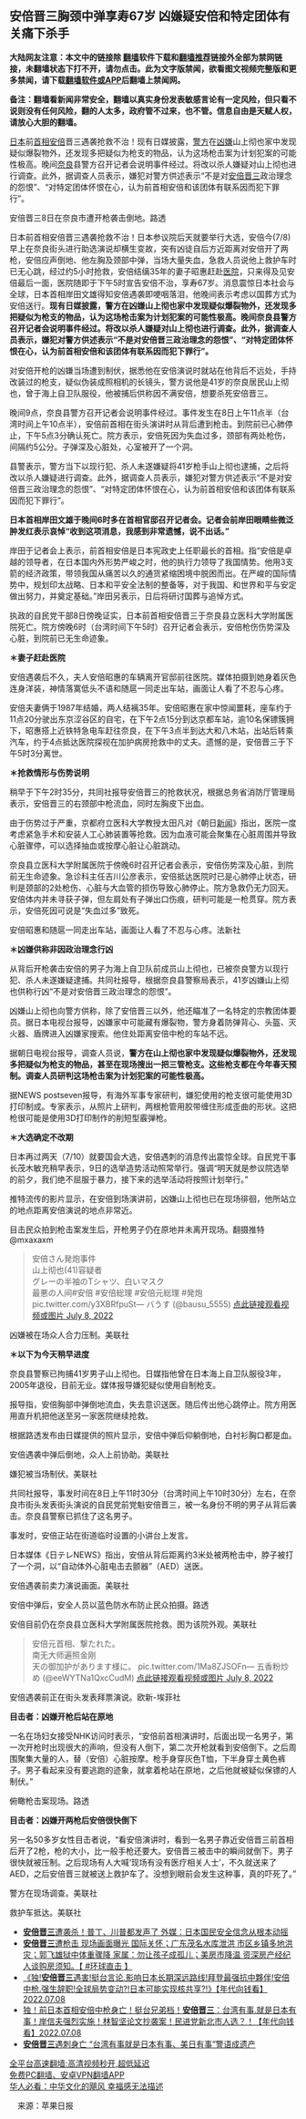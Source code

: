  <!-- 面包屑导航 --> <h2>安倍晋三胸颈中弹享寿67岁 凶嫌疑安倍和特定团体有关痛下杀手</h2> <p class="notice"><b>大陆网友注意：本文中的链接除 <a href="https://github.com/bannedbook/fanqiang" >翻墙</a>软件下载和<a href="https://github.com/killgcd/justmysocks/blob/master/README.md">翻墙推荐</a>链接外全部为禁网链接，未翻墙状态下打不开，请勿点击。此为文字版禁闻，欲看图文视频完整版和更多禁闻，请下载<a href="https://github.com/bannedbook/fanqiang">翻墙软件或APP</a>后翻墙上禁闻网。</p><p>备注：翻墙看新闻非常安全，翻墙以真实身份发表敏感言论有一定风险，但只看不说则没有任何风险，翻的人太多，政府管不过来，也不管。信息自由是天赋人权，请放心大胆的翻墙。</b></p>  <div class="entry"> <p id="summary"><a href="https://www.bannedbook.org/bnews/tag/%e6%97%a5%e6%9c%ac/" class="st_tag internal_tag" rel="tag" title="标签 日本 下的日志">日本</a>前<a href="https://www.bannedbook.org/bnews/tag/%e9%a6%96%e7%9b%b8/" class="st_tag internal_tag" rel="tag" title="标签 首相 下的日志">首相</a><a href="https://www.bannedbook.org/bnews/tag/%e5%ae%89%e5%80%8d/" class="st_tag internal_tag" rel="tag" title="标签 安倍 下的日志">安倍</a>晋三遇袭抢救不治！现有日媒披露，<a href="https://www.bannedbook.org/bnews/tag/%e8%ad%a6%e6%96%b9/" class="st_tag internal_tag" rel="tag" title="标签 警方 下的日志">警方</a>在<a href="https://www.bannedbook.org/bnews/tag/%E5%87%B6%E5%AB%8C/" class="st_tag internal_tag" rel="tag" title="标签 凶嫌 下的日志">凶嫌</a>山上彻也家中发现疑似爆裂物外，还发现多把疑似为枪支的物品，认为这场枪击案为计划犯案的可能性极高。晚间<a href="https://www.bannedbook.org/bnews/tag/%E5%A5%88%E8%89%AF/" class="st_tag internal_tag" rel="tag" title="标签 奈良 下的日志">奈良</a>县警方召开记者会说明事件经过。将改以杀人嫌疑对山上彻也进行调查。此外，据调查人员表示，嫌犯对警方供述表示“不是对<a href="https://www.bannedbook.org/bnews/tag/%e5%ae%89%e5%80%8d%e6%99%8b%e4%b8%89/" class="st_tag internal_tag" rel="tag" title="标签 安倍晋三 下的日志">安倍晋三</a>政治理念的怨恨”、“对特定团体怀恨在心，认为前首相安倍和该团体有联系因而犯下罪行”。</p> <p id="conimg">安倍晋三8日在奈良市遭开枪袭击倒地。路透</p> <p>日本前首相安倍晋三遇袭抢救不治！日本参议院后天就要举行大选，安倍今(7/8)早上在奈良街头进行助选演说却横生变故，突有凶徒自后方近距离对安倍开了两枪，安倍应声倒地、他左胸及颈部中弹，当场大量失血，急救人员说他上救护车时已无心跳，经过约5小时抢救，安倍结缡35年的妻子昭惠赶赴<a href="https://www.bannedbook.org/bnews/tag/%E5%8C%BB%E9%99%A2/" class="st_tag internal_tag" rel="tag" title="标签 医院 下的日志">医院</a>，只来得及见安倍最后一面，医院随即于下午5时宣告安倍不治，享寿67岁。消息震惊日本社会与全球，日本首相岸田文雄得知安倍遇袭即哽咽落泪，他晚间表示考虑以国葬方式为安倍送行。<strong>现有日媒披露，警方在凶嫌山上彻也家中发现疑似爆裂物外，还发现多把疑似为枪支的物品，认为这场枪击案为计划犯案的可能性极高。晚间奈良县警方召开记者会说明事件经过。将改以杀人嫌疑对山上彻也进行调查。此外，据调查人员表示，嫌犯对警方供述表示“不是对安倍晋三政治理念的怨恨”、“对特定团体怀恨在心，认为前首相安倍和该团体有联系因而犯下罪行”。</strong></p> <p>对安倍开枪的凶嫌当场遭到制伏，据悉他在安倍演说时就站在他背后不远处，手持改装过的枪支，疑似伪装成照相机的长镜头，警方说他是41岁的奈良居民山上彻也，曾于海上自卫队服役，他被捕后供称因不满安倍，想要杀死安倍晋三。</p> <p>晚间9点，奈良县警方召开记者会说明事件经过。事件发生在8日上午11点半（台湾时间上午10点半），安倍前首相在街头演讲时从背后遭到枪击。到院前已心肺停止，下午5点3分确认死亡。院方表示，安倍死因为失血过多，颈部有两处枪伤，间隔约5公分。子弹深及心脏处，心室被开了一个洞。</p> <p>县警表示，警方当下以现行犯、杀人未遂嫌疑将41岁枪手山上彻也逮捕，之后将改以杀人嫌疑进行调查。此外，据调查人员表示，嫌犯对警方供述表示“不是对安倍晋三政治理念的怨恨”、“对特定团体怀恨在心，认为前首相安倍和该团体有联系因而犯下罪行”。</p> <p><strong>日本首相岸田文雄于晚间6时多在首相官邸召开记者会。记者会前岸田眼睛些微泛肿发红表示哀悼“收到这项消息，我感到非常遗憾，说不出话。”</strong></p> <p>岸田于记者会上表示，前首相安倍是日本宪政史上任职最长的首相。指“安倍是卓越的领导者，在日本国内外形势严峻之时，他的执行力领导了我国情势。他用3支箭的经济政策，带领我国从痛苦以久的通货紧缩困境中脱困而出。在严峻的国际情势中，规划印太战略、日本和平安全法制的整备等，对于我国、和世界和平与安定做出努力，并奠定基础。”岸田另表示，日后将研讨国葬与追悼方式。</p> <p>执政的自民党干部8日傍晚证实，日本前首相安倍晋三于奈良县立医科大学附属医院死亡。院方傍晚6时（台湾时间下午5时）召开记者会表示，安倍枪伤伤势深及心脏，到院前已无生命迹象。</p> <p><strong>＊妻子赶赴医院</strong></p> <p>安倍遇袭后不久，夫人安倍昭惠的车辆离开官邸前往医院。媒体拍摄到她身着灰色连身洋装，神情落寞低头不语和随扈一同走出车站，画面让人看了不忍与心疼。</p> <p>安倍夫妻俩于1987年结婚，两人结褵35年。安倍昭惠在家中惊闻噩耗，座车约于11点20分驶出东京涩谷区的自宅，在下午2点15分到达京都车站，逾10名保镖簇拥下，昭惠搭上近铁特急电车赶往奈良，在下午3点半到达大和八木站，出站后转乘汽车，约于4点抵达医院探视在加护病房抢救中的丈夫。遗憾的是，安倍晋三于下午5时3分离世。</p>  <p><strong>＊抢救情形与伤势说明</strong></p> <p>稍早于下午2时35分，共同社报导安倍晋三的抢救状况，根据总务省消防厅管理局表示，安倍晋三的右颈部中枪流血，同时左胸皮下出血。</p> <p>由于伤势过于严重，京都府立医科大学教授太田凡对《朝日<span class='wp_keywordlink_affiliate'><a href="https://www.bannedbook.org/" title="新闻">新闻</a></span>》指出，医院一度考虑紧急手术和安装人工心肺装置等抢救。因为血液可能会聚集在心脏周围并导致心脏骤停，可以选择抽血或按摩心脏让心脏跳动。</p> <p>奈良县立医科大学附属医院于傍晚6时召开记者会表示，安倍伤势深及心脏，到院前无生命迹象。急诊科主任吉川公彦表示，安倍抵达医院时已是心肺停止状态，研判是颈部的2处枪伤、心脏与大血管的损伤导致心肺停止。院方急救仍无力回天。安倍体内并未寻获子弹，但左肩处有子弹出口伤痕，研判可能是一枪贯穿。院方表示，安倍死因可说是“失血过多”致死。</p> <p>安倍昭惠和随扈一同走出车站，画面让人看了不忍与心疼。法新社</p> <p><strong>＊凶嫌供称非因政治理念行凶</strong></p> <p>从背后开枪袭击安倍的男子为海上自卫队前成员山上彻也，已被奈良警方以现行犯、杀人未遂嫌疑逮捕。共同社报导，根据奈良县警察局表示，41岁凶嫌山上彻也供称行凶“不是对安倍晋三政治理念的怨恨”。</p> <p>凶嫌山上彻也向警方供称，除了安倍晋三以外，他还瞄准了一名特定的宗教团体要员。据日本电视台报导，凶嫌家中可能藏有爆裂物，警方身着防弹背心、头盔、灭火器、盾牌进入凶嫌家搜索。他住处距离安倍中枪的车站不远。</p> <p>据朝日电视台报导，调查人员说，<strong>警方在山上彻也家中发现疑似爆裂物外，还发现多把疑似为枪支的物品，甚至在现场搜出一把三管枪支。这些枪支都在今年春天预制。调查人员研判这场枪击案为计划犯案的可能性极高。</strong></p> <p>据NEWS postseven报导，有海外军事专家研判，嫌犯使用的枪支很可能使用3D打印制成。专家表示，从照片上研判，两根枪管用胶带缠住形成歪曲的形状。这把枪很可能是使用3D打印制作的削短型霰弹枪。</p> <p><strong>＊大选确定不改期</strong></p> <p>日本再过两天（7/10）就要国会大选，安倍遇刺的消息传出震惊全球。自民党干事长茂木敏充稍早表示，9日的选举造势活动照常举行。强调“明天就是参议院选举的前夕，我们绝不屈服于暴力，接下来的选举活动将按照计划举行。”</p>  <p>推特流传的影片显示，在安倍到场演讲前，凶嫌山上彻也已在现场徘徊，他所站立的地点距离安倍演说的地点非常近。</p> <p>目击民众拍到枪击案发生后，开枪男子仍在原地并未离开现场。翻摄推特@mxaxaxm</p> <blockquote><p>安倍さん発炮事件<br />山上彻也(41)容疑者<br />グレーの半袖のTシャツ、白いマスク<br />最悪の人间#安倍 #安倍総理 #安倍元総理 #発炮 pic.twitter.com/y3XBRfpuSt— バうす (@bausu_5555) <a href="https://twitter.com/bausu_5555/status/1545266294576259072?ref_src=twsrc%5Etfw">点此链接观看视频或图片 July 8, 2022</a></p></blockquote> <p>凶嫌被在场众人合力压制。美联社</p> <p><strong>＊以下为今天稍早进度</strong></p> <p>奈良县警察已拘捕41岁男子山上彻也。日媒指他曾在日本海上自卫队服役3年，2005年退役，目前无业。媒体报导嫌犯疑似使用自制枪支。</p> <p>报导指，安倍胸部中弹倒地流血，失去意识送医。随后传出他心跳停止。院方用医用直升机把他送至另一家医院继续抢救。</p> <p>根据路透发布由日媒提供的照片显示，安倍中弹后仰躺倒地，白衬衫胸口都是血。</p> <p>安倍遇袭中弹后倒地，众人上前协助。美联社</p> <p>嫌犯被当场制伏。美联社</p> <p>共同社报导，事发时间在8日上午11时30分（台湾时间上午10时30分）左右，在奈良市街头发表街头演说的自民党前党魁安倍晋三，被一名身份不明的男子从背后袭击。奈良县警察已抓住了这名男子。</p> <p>事发时，安倍正站在街道临时设置的小讲台上发言。</p>  <p>日本媒体《日テレNEWS》指出，安倍从背后距离约3米处被两枪击中，脖子被打了一个洞，以“自动体外心脏电击去颤器”（AED）送医。</p> <p>安倍遇袭前卖力演说画面。美联社</p> <p>安倍中弹后，安全人员以蓝色防水布防止民众拍摄。路透</p> <p>安倍目前仍在奈良县立医科大学附属医院抢救。图为该院外观。美联社</p> <blockquote><p>安倍元首相、撃たれた。<br />南无大师遍照金刚<br />天の御加护があります様に。 pic.twitter.com/1Ma8ZJSOFn— 五香粉炒め (@eeWYTNa1QxcCudM) <a href="https://twitter.com/eeWYTNa1QxcCudM/status/1545235334551998464?ref_src=twsrc%5Etfw">点此链接观看视频或图片 July 8, 2022</a></p></blockquote> <p>安倍遇袭前正在街头发表拜票演说。欧新-埃菲社</p> <p><strong>目击者：凶嫌开枪后站在原地</strong></p> <p>一名在场妇女接受NHK访问时表示，“安倍前首相演讲时，后面出现一名男子，第一次开枪时出现很大的声响，但没有人倒下，第二次开枪就看到安倍倒下。之后周围聚集大量的人，替（安倍）心脏按摩。枪手身穿灰色T恤，下半身穿土黄色裤子。男子看起来没有要逃跑的迹象，就拿着枪站在原地，之后他就被疑似保镖的人制伏。”</p> <p>俯瞰枪击案现场。路透</p> <p><strong>目击者：凶嫌开两枪后安倍很快倒下</strong></p> <p>另一名50多岁女性目击者说，“看安倍演讲时，看到一名男子靠近安倍晋三前首相后开了2枪，枪的大小，比一般手枪还要大。安倍晋三被击中的瞬间就倒下。男子很快就被压制。之后现场有人大喊‘现场有没有医疗相关人士’，不久就送来了AED，之后安倍晋三就被送上救护车了。没想到眼前会发生这种事，真的吓死了。”</p> <p>警方在现场调查。美联社</p>  <p>救护车抵达。美联社</p> <div id="taboola-mid-1"></div>  <ul class='op-related-articles' title='相关阅读'> <li><a href='https://www.bannedbook.org/bnews/topimagenews/20220708/1755691.html' target='_blank'><b>安倍晋三</b>遭袭杀！普丁、川普都发声了 外媒：日本国民安全信念从根本动摇</a></li> <li><a href='https://www.bannedbook.org/bnews/bannedvideo/20220708/1755686.html' target='_blank'><b>安倍晋三</b>遭枪击 现场画面曝光 国际关怀；广东茂名水库泄洪 市区乡镇多地洪灾；郭飞雄狱中体重骤降 家属：勿让孩子成孤儿；美房市降温 资深房产经纪人谈购房须知。【 #环球直击 】</a></li> <li><a href='https://www.bannedbook.org/bnews/taiwannews/20220708/1755682.html' target='_blank'>《独!<b>安倍晋三</b>遇害!挺台言论.影响日本长期深远路线!拜登最强抗中夥伴!安倍中枪.强生辞职!全球局势变动?!日本可能实现核共享?!》【年代向钱看】2022.07.08</a></li> <li><a href='https://www.bannedbook.org/bnews/taiwannews/20220708/1755681.html' target='_blank'>独！前日本首相安倍中枪身亡！挺台兄弟档！<b>安倍晋三</b>：台湾有事.就是日本有事！岸信夫强烈实施！林智坚论文抄袭案！民进党新北市人选？！【年代向钱看】2022.07.08</a></li> <li><a href='https://www.bannedbook.org/bnews/ssgc/20220708/1755675.html' target='_blank'><b>安倍晋三</b>遇刺身亡 “台湾有事就是日本有事、美日有事”警语成遗产</a></li> </ul> <p class="texttj"> <a href="https://github.com/bannedbook/fanqiang/wiki/V2ray%E6%9C%BA%E5%9C%BA" target="_blank">全平台高速翻墙:高清视频秒开,超低延迟</a><br/> <a href="https://github.com/bannedbook/fanqiang/wiki/%E7%A6%81%E9%97%BB%E7%BD%91%E5%AE%89%E5%8D%93%E7%BF%BB%E5%A2%99%E6%96%B0%E9%97%BBAPP" target="_blank">免费PC翻墙、安卓VPN翻墙APP</a><br/> <a href="https://www.bannedbook.org/bnews/comments/20220220/1694796.html" target="_blank">华人必看：中华文化的飓风 幸福感无法描述</a> </p><p class="src-info">　来源：苹果日报 </p><a name='sharetosocial'></a>  <div style="margin-bottom:5px;padding-bottom:5px;clear:both"> <div id="archive-pix-1" class="banner-ads"> <!-- AuctionX Display platform tag START --> <div id="27602x728x90x621x_ADSLOT1" clicktrack="%%CLICK_URL_ESC%%"></div>  <!-- AuctionX Display platform tag END --> </div> <div id="archive-pix-2" class="banner-ads"> <!-- AuctionX Display platform tag START --> <div id="27556x300x250x621x_ADSLOT1" clicktrack="%%CLICK_URL_ESC%%" style="margin:0 auto;text-align:center"></div>  <!-- AuctionX Display platform tag END --> </div> </div>  <div id="archive-pix-1" class="banner-ads"> <!-- AuctionX Display platform tag START --> <div id="27603x728x90x621x_ADSLOT1" clicktrack="%%CLICK_URL_ESC%%"></div>  <!-- AuctionX Display platform tag END --> </div> </div><!--END ENTRY--> 